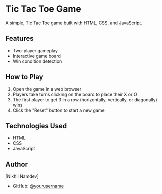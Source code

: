 # Tic Tac Toe Game

A simple, Tic Tac Toe game built with HTML, CSS, and JavaScript.

## Features

- Two-player gameplay
- Interactive game board
- Win condition detection

## How to Play

1. Open the game in a web browser
2. Players take turns clicking on the board to place their X or O
3. The first player to get 3 in a row (horizontally, vertically, or diagonally) wins
4. Click the "Reset" button to start a new game

## Technologies Used

- HTML
- CSS
- JavaScript

## Author

[Nikhil Namdev]
- GitHub: [@yourusername](https://github.com/NamdevNikhil)